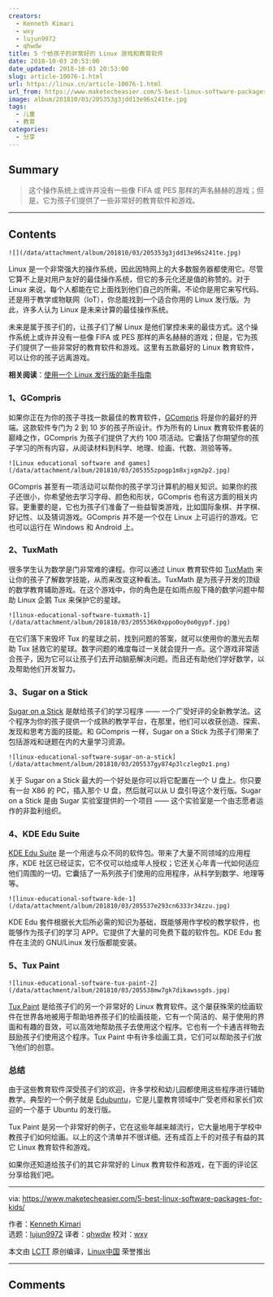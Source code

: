```yaml
---
creators:
  - Kenneth Kimari
  - wxy
  - lujun9972
  - qhwdw
title: 5 个给孩子的非常好的 Linux 游戏和教育软件
date: 2018-10-03 20:53:00
date_updated: 2018-10-03 20:53:00
slug: article-10076-1.html
url: https://linux.cn/article-10076-1.html
url_from: https://www.maketecheasier.com/5-best-linux-software-packages-for-kids/
image: album/201810/03/205353g3jdd13e96s241te.jpg
tags:
  - 儿童
  - 教育
categories:
  - 分享
---
```


## Summary

> 这个操作系统上或许并没有一些像 FIFA 或 PES 那样的声名赫赫的游戏；但是，它为孩子们提供了一些非常好的教育软件和游戏。

***

<!-- more -->

## Contents

`![](/data/attachment/album/201810/03/205353g3jdd13e96s241te.jpg)`

Linux 是一个非常强大的操作系统，因此因特网上的大多数服务器都使用它。尽管它算不上是对用户友好的最佳操作系统，但它的多元化还是值的称赞的。对于 Linux 来说，每个人都能在它上面找到他们自己的所需。不论你是用它来写代码、还是用于教学或物联网（IoT），你总能找到一个适合你用的 Linux 发行版。为此，许多人认为 Linux 是未来计算的最佳操作系统。

未来是属于孩子们的，让孩子们了解 Linux 是他们掌控未来的最佳方式。这个操作系统上或许并没有一些像 FIFA 或 PES 那样的声名赫赫的游戏；但是，它为孩子们提供了一些非常好的教育软件和游戏。这里有五款最好的 Linux 教育软件，可以让你的孩子远离游戏。

**相关阅读**：[使用一个 Linux 发行版的新手指南](https://www.maketecheasier.com/beginner-guide-to-using-linux-distro/%09)

### 1、GCompris

如果你正在为你的孩子寻找一款最佳的教育软件，[GCompris](http://www.gcompris.net/downloads-en.html) 将是你的最好的开端。这款软件专门为 2 到 10 岁的孩子所设计。作为所有的 Linux 教育软件套装的巅峰之作，GCompris 为孩子们提供了大约 100 项活动。它囊括了你期望你的孩子学习的所有内容，从阅读材料到科学、地理、绘画、代数、测验等等。

`![Linux educational software and games](/data/attachment/album/201810/03/205355zpogp1m8xjxgm2p2.jpg)`

GCompris 甚至有一项活动可以帮你的孩子学习计算机的相关知识。如果你的孩子还很小，你希望他去学习字母、颜色和形状，GCompris 也有这方面的相关内容。更重要的是，它也为孩子们准备了一些益智类游戏，比如国际象棋、井字棋、好记性、以及猜词游戏。GCompris 并不是一个仅在 Linux 上可运行的游戏。它也可以运行在 Windows 和 Android 上。

### 2、TuxMath

很多学生认为数学是门非常难的课程。你可以通过 Linux 教育软件如 [TuxMath](https://tuxmath.en.uptodown.com/ubuntu) 来让你的孩子了解数学技能，从而来改变这种看法。TuxMath 是为孩子开发的顶级的数学教育辅助游戏。在这个游戏中，你的角色是在如雨点般下降的数学问题中帮助 Linux 企鹅 Tux 来保护它的星球。

`![linux-educational-software-tuxmath-1](/data/attachment/album/201810/03/205536k0xppo0oy0o0gypf.jpg)`

在它们落下来毁坏 Tux 的星球之前，找到问题的答案，就可以使用你的激光去帮助 Tux 拯救它的星球。数字问题的难度每过一关就会提升一点。这个游戏非常适合孩子，因为它可以让孩子们去开动脑筋解决问题。而且还有助他们学好数学，以及帮助他们开发智力。

### 3、Sugar on a Stick

[Sugar on a Stick](http://wiki.sugarlabs.org/go/Sugar_on_a_Stick/Downloads) 是献给孩子们的学习程序 —— 一个广受好评的全新教学法。这个程序为你的孩子提供一个成熟的教学平台，在那里，他们可以收获创造、探索、发现和思考方面的技能。和 GCompris 一样，Sugar on a Stick 为孩子们带来了包括游戏和谜题在内的大量学习资源。

`![linux-educational-software-sugar-on-a-stick](/data/attachment/album/201810/03/205537gy874p3lczleg0z1.png)`

关于 Sugar on a Stick 最大的一个好处是你可以将它配置在一个 U 盘上。你只要有一台 X86 的 PC，插入那个 U 盘，然后就可以从 U 盘引导这个发行版。Sugar on a Stick 是由 Sugar 实验室提供的一个项目 —— 这个实验室是一个由志愿者运作的非盈利组织。

### 4、KDE Edu Suite

[KDE Edu Suite](https://edu.kde.org/) 是一个用途与众不同的软件包。带来了大量不同领域的应用程序，KDE 社区已经证实，它不仅可以给成年人授权；它还关心年青一代如何适应他们周围的一切。它囊括了一系列孩子们使用的应用程序，从科学到数学、地理等等。

`![linux-educational-software-kde-1](/data/attachment/album/201810/03/205537e293cn6333r34zzu.jpg)`

KDE Edu 套件根据长大后所必需的知识为基础，既能够用作学校的教学软件，也能够作为孩子们的学习 APP。它提供了大量的可免费下载的软件包。KDE Edu 套件在主流的 GNU/Linux 发行版都能安装。

### 5、Tux Paint

`![linux-educational-software-tux-paint-2](/data/attachment/album/201810/03/205538mw7gk7dikawssgds.jpg)`

[Tux Paint](http://www.tuxpaint.org/) 是给孩子们的另一个非常好的 Linux 教育软件。这个屡获殊荣的绘画软件在世界各地被用于帮助培养孩子们的绘画技能，它有一个简洁的、易于使用的界面和有趣的音效，可以高效地帮助孩子去使用这个程序。它也有一个卡通吉祥物去鼓励孩子们使用这个程序。Tux Paint 中有许多绘画工具，它们可以帮助孩子们放飞他们的创意。

### 总结

由于这些教育软件深受孩子们的欢迎，许多学校和幼儿园都使用这些程序进行辅助教学。典型的一个例子就是 [Edubuntu](http://edubuntu.org/)，它是儿童教育领域中广受老师和家长们欢迎的一个基于 Ubuntu 的发行版。

Tux Paint 是另一个非常好的例子，它在这些年越来越流行，它大量地用于学校中教孩子们如何绘画。以上的这个清单并不很详细。还有成百上千的对孩子有益的其它 Linux 教育软件和游戏。

如果你还知道给孩子们的其它非常好的 Linux 教育软件和游戏，在下面的评论区分享给我们吧。

---

via: <https://www.maketecheasier.com/5-best-linux-software-packages-for-kids/>

作者：[Kenneth Kimari](https://www.maketecheasier.com/author/kennkimari/)  
 选题：[lujun9972](https://github.com/lujun9972) 译者：[qhwdw](https://github.com/qhwdw) 校对：[wxy](https://github.com/wxy)

本文由 [LCTT](https://github.com/LCTT/TranslateProject) 原创编译，[Linux中国](https://linux.cn/) 荣誉推出

***

## Comments
